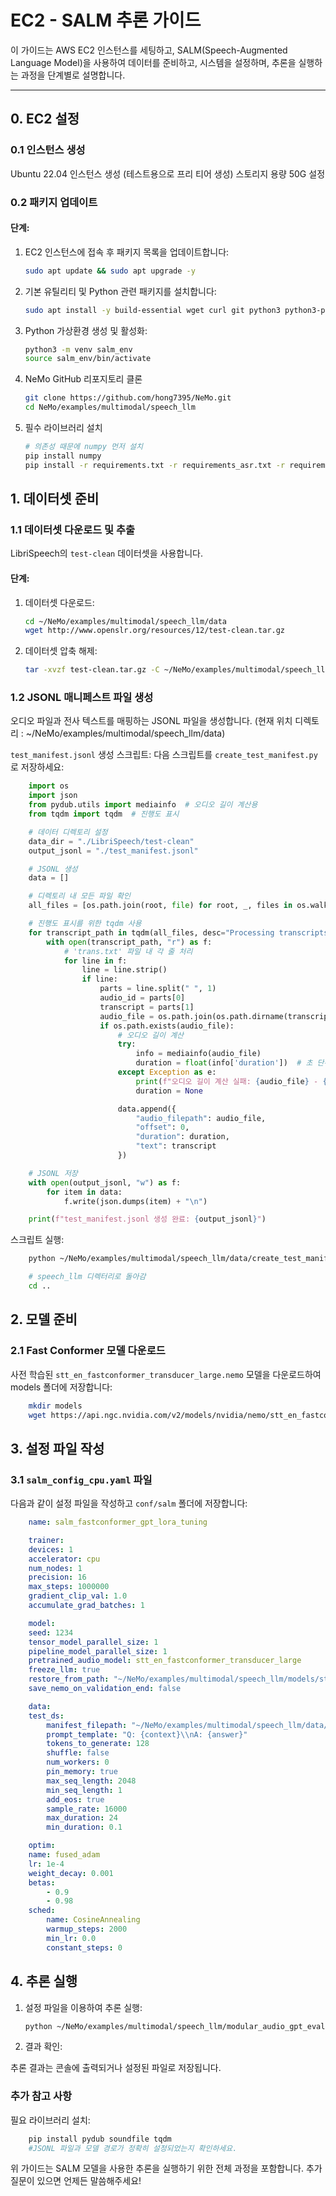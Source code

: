 # EC2 - SALM 추론 가이드

이 가이드는 AWS EC2 인스턴스를 세팅하고, SALM(Speech-Augmented Language Model)을 사용하여 데이터를 준비하고, 시스템을 설정하며, 추론을 실행하는 과정을 단계별로 설명합니다.

---

## 0. EC2 설정

### 0.1 인스턴스 생성
Ubuntu 22.04 인스턴스 생성 (테스트용으로 프리 티어 생성)
스토리지 용량 50G 설정

### 0.2 패키지 업데이트
#### 단계:
1. EC2 인스턴스에 접속 후 패키지 목록을 업데이트합니다:
    ```bash
    sudo apt update && sudo apt upgrade -y
    ```
2. 기본 유틸리티 및 Python 관련 패키지를 설치합니다:
    ```bash
    sudo apt install -y build-essential wget curl git python3 python3-pip python3-venv sox ffmpeg
    ```
3. Python 가상환경 생성 및 활성화:
    ```bash
    python3 -m venv salm_env
    source salm_env/bin/activate
    ```
4. NeMo GitHub 리포지토리 클론
    ```bash
    git clone https://github.com/hong7395/NeMo.git
    cd NeMo/examples/multimodal/speech_llm
    ```
5. 필수 라이브러리 설치
    ```bash
    # 의존성 때문에 numpy 먼저 설치
    pip install numpy
    pip install -r requirements.txt -r requirements_asr.txt -r requirements_common.txt
    ```

## 1. 데이터셋 준비

### 1.1 데이터셋 다운로드 및 추출
LibriSpeech의 `test-clean` 데이터셋을 사용합니다.

#### 단계:
1. 데이터셋 다운로드:
    ```bash
    cd ~/NeMo/examples/multimodal/speech_llm/data
    wget http://www.openslr.org/resources/12/test-clean.tar.gz
    ```
2. 데이터셋 압축 해제:
    ```bash
    tar -xvzf test-clean.tar.gz -C ~/NeMo/examples/multimodal/speech_llm/data
    ```
### 1.2 JSONL 매니페스트 파일 생성
오디오 파일과 전사 텍스트를 매핑하는 JSONL 파일을 생성합니다.
(현재 위치 디렉토리 : ~/NeMo/examples/multimodal/speech_llm/data)

`test_manifest.jsonl` 생성 스크립트:
다음 스크립트를 `create_test_manifest.py`로 저장하세요:
```python
    import os
    import json
    from pydub.utils import mediainfo  # 오디오 길이 계산용
    from tqdm import tqdm  # 진행도 표시

    # 데이터 디렉토리 설정
    data_dir = "./LibriSpeech/test-clean"
    output_jsonl = "./test_manifest.jsonl"

    # JSONL 생성
    data = []

    # 디렉토리 내 모든 파일 확인
    all_files = [os.path.join(root, file) for root, _, files in os.walk(data_dir) for file in files if file.endswith(".trans.txt")]

    # 진행도 표시를 위한 tqdm 사용
    for transcript_path in tqdm(all_files, desc="Processing transcripts"):
        with open(transcript_path, "r") as f:
            # 'trans.txt' 파일 내 각 줄 처리
            for line in f:
                line = line.strip()
                if line:
                    parts = line.split(" ", 1)
                    audio_id = parts[0]
                    transcript = parts[1]
                    audio_file = os.path.join(os.path.dirname(transcript_path), f"{audio_id}.flac")
                    if os.path.exists(audio_file):
                        # 오디오 길이 계산
                        try:
                            info = mediainfo(audio_file)
                            duration = float(info['duration'])  # 초 단위
                        except Exception as e:
                            print(f"오디오 길이 계산 실패: {audio_file} - {e}")
                            duration = None

                        data.append({
                            "audio_filepath": audio_file,
                            "offset": 0,
                            "duration": duration,
                            "text": transcript
                        })

    # JSONL 저장
    with open(output_jsonl, "w") as f:
        for item in data:
            f.write(json.dumps(item) + "\n")

    print(f"test_manifest.jsonl 생성 완료: {output_jsonl}")
```
스크립트 실행:
```bash
    python ~/NeMo/examples/multimodal/speech_llm/data/create_test_manifest.py

    # speech_llm 디렉터리로 돌아감
    cd ..
```
## 2. 모델 준비
### 2.1 Fast Conformer 모델 다운로드
사전 학습된 `stt_en_fastconformer_transducer_large.nemo` 모델을 다운로드하여 models 폴더에 저장합니다:
```bash
    mkdir models
    wget https://api.ngc.nvidia.com/v2/models/nvidia/nemo/stt_en_fastconformer_transducer_large/versions/1.0.0/files/stt_en_fastconformer_transducer_large.nemo -O ./models/stt_en_fastconformer_transducer_large.nemo
```
## 3. 설정 파일 작성
### 3.1 `salm_config_cpu.yaml` 파일
다음과 같이 설정 파일을 작성하고 `conf/salm` 폴더에 저장합니다:
```yaml
    name: salm_fastconformer_gpt_lora_tuning

    trainer:
    devices: 1
    accelerator: cpu
    num_nodes: 1
    precision: 16
    max_steps: 1000000
    gradient_clip_val: 1.0
    accumulate_grad_batches: 1

    model:
    seed: 1234
    tensor_model_parallel_size: 1
    pipeline_model_parallel_size: 1
    pretrained_audio_model: stt_en_fastconformer_transducer_large
    freeze_llm: true
    restore_from_path: "~/NeMo/examples/multimodal/speech_llm/models/stt_en_fastconformer_transducer_large.nemo"
    save_nemo_on_validation_end: false

    data:
    test_ds:
        manifest_filepath: "~/NeMo/examples/multimodal/speech_llm/data/test_manifest.jsonl"
        prompt_template: "Q: {context}\\nA: {answer}"
        tokens_to_generate: 128
        shuffle: false
        num_workers: 0
        pin_memory: true
        max_seq_length: 2048
        min_seq_length: 1
        add_eos: true
        sample_rate: 16000
        max_duration: 24
        min_duration: 0.1

    optim:
    name: fused_adam
    lr: 1e-4
    weight_decay: 0.001
    betas:
        - 0.9
        - 0.98
    sched:
        name: CosineAnnealing
        warmup_steps: 2000
        min_lr: 0.0
        constant_steps: 0
```
## 4. 추론 실행
1. 설정 파일을 이용하여 추론 실행:
    ```bash
    python ~/NeMo/examples/multimodal/speech_llm/modular_audio_gpt_eval.py --config-path=conf/salm --config-name=salm_config_cpu.yaml
    ```
2. 결과 확인:

추론 결과는 콘솔에 출력되거나 설정된 파일로 저장됩니다.

### 추가 참고 사항
필요 라이브러리 설치:
```bash
    pip install pydub soundfile tqdm
    #JSONL 파일과 모델 경로가 정확히 설정되었는지 확인하세요.
```
    
위 가이드는 SALM 모델을 사용한 추론을 실행하기 위한 전체 과정을 포함합니다. 추가 질문이 있으면 언제든 말씀해주세요!